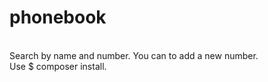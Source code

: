 # phonebook
<br>
Search by name and number. You can to add a new number.
<br>
Use $ composer install.

